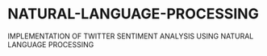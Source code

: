 # NATURAL-LANGUAGE-PROCESSING
IMPLEMENTATION OF TWITTER SENTIMENT ANALYSIS USING NATURAL LANGUAGE PROCESSING
